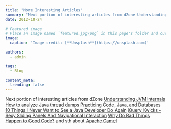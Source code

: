 ```yaml
---
title: "More Interesting Articles"
summary: "Next portion of interesting articles from dZone Understanding JVM internals How to analyze Java thread dumps Practicing Code, Java, and Databases 10 Things I Never Want to See a Java Developer Do Again jQuery Kwicks -…"
date: 2012-10-24

# Featured image
# Place an image named `featured.jpg/png` in this page's folder and customize its options here.
image:
  caption: 'Image credit: [**Unsplash**](https://unsplash.com)'

authors:
  - admin

tags:
  - Blog

content_meta:
  trending: false
---
```

Next portion of interesting articles from dZone
[Understanding JVM internals](https://architects.dzone.com/articles/understanding-jvm-internals)
[How to analyze Java thread dumps](https://architects.dzone.com/articles/how-analyze-java-thread-dumps)
[Practicing Code, Java, and Databases](https://java.dzone.com/articles/practicing-code-java-and)
[10 Things I Never Want to See a Java Developer Do Again](https://java.dzone.com/articles/10-things-i-never-want-see)
[jQuery Kwicks - Sexy Sliding Panels And Navigational Interaction](https://architects.dzone.com/articles/jquery-kwicks-sexy-sliding)
[Why Do Bad Things Happen to Good Code?](https://java.dzone.com/articles/why-do-bad-things-happen-good)
and sth about
[Apache Camel](https://java.dzone.com/articles/open-source-integration-apache)
